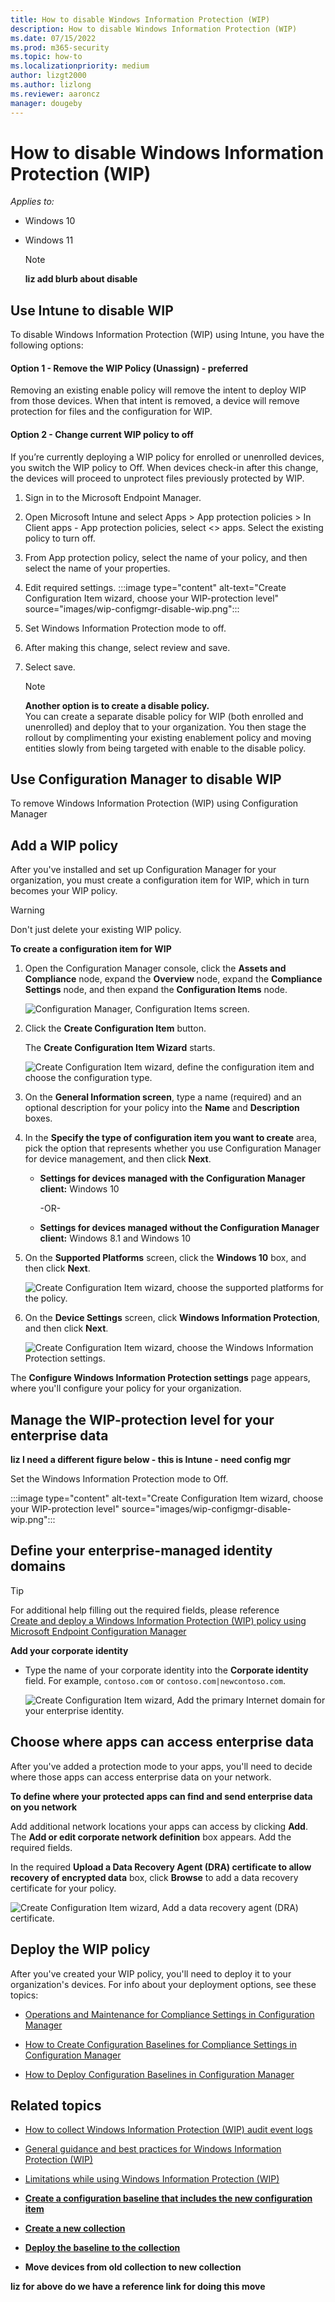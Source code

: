 ```yaml
---
title: How to disable Windows Information Protection (WIP)
description: How to disable Windows Information Protection (WIP)
ms.date: 07/15/2022
ms.prod: m365-security
ms.topic: how-to
ms.localizationpriority: medium
author: lizgt2000
ms.author: lizlong
ms.reviewer: aaroncz
manager: dougeby
---
```


# How to disable Windows Information Protection (WIP)

_Applies to:_

- Windows 10
- Windows 11

  > [!NOTE]
   > **liz add blurb about disable**


## Use Intune to disable WIP

To disable Windows Information Protection (WIP) using Intune, you have the following options:

#### Option 1 - Remove the WIP Policy (Unassign) - preferred

Removing an existing enable policy will remove the intent to deploy WIP from those devices. When that intent is removed, a device will remove protection for files and the configuration for WIP.

#### Option 2 - Change current WIP policy to off

If you’re currently deploying a WIP policy for enrolled or unenrolled devices, you switch the WIP policy to Off. When devices check-in after this change, the devices will proceed to unprotect files previously protected by WIP.

1. Sign in to the Microsoft Endpoint Manager.
1. Open Microsoft Intune and select Apps > App protection policies > 
In Client apps - App protection policies, select <> apps. Select the existing policy to turn off.
1. From App protection policy, select the name of your policy, and then select the name of your properties.
1. Edit required settings.
:::image type="content" alt-text="Create Configuration Item wizard, choose your WIP-protection level" source="images/wip-configmgr-disable-wip.png":::
1. Set Windows Information Protection mode to off.
1. After making this change, select review and save.
1. Select save.

   > [!Note]
   > **Another option is to create a disable policy.**<br>
        You can create a separate disable policy for WIP (both enrolled and unenrolled) and deploy that to your organization. You then stage the rollout by complimenting your existing enablement policy and moving entities slowly from being targeted with enable to the disable policy.

## Use Configuration Manager to disable WIP

To remove Windows Information Protection (WIP) using Configuration Manager
## Add a WIP policy
After you've installed and set up Configuration Manager for your organization, you must create a configuration item for WIP, which in turn becomes your WIP policy.

>[!WARNING]
>Don't just delete your existing WIP policy.

**To create a configuration item for WIP**

1.  Open the Configuration Manager console, click the **Assets and Compliance** node, expand the **Overview** node, expand the **Compliance Settings** node, and then expand the **Configuration Items** node.

    ![Configuration Manager, Configuration Items screen.](images/wip-configmgr-addpolicy.png)

2.  Click the **Create Configuration Item** button.<p>
The **Create Configuration Item Wizard** starts.

    ![Create Configuration Item wizard, define the configuration item and choose the configuration type.](images/wip-configmgr-generalscreen.png)

3.  On the **General Information screen**, type a name (required) and an optional description for your policy into the **Name** and **Description** boxes.

4.  In the **Specify the type of configuration item you want to create** area, pick the option that represents whether you use Configuration Manager for device management, and then click **Next**.

    -   **Settings for devices managed with the Configuration Manager client:** Windows 10

        -OR-

    -   **Settings for devices managed without the Configuration Manager client:** Windows 8.1 and Windows 10

5.  On the **Supported Platforms** screen, click the **Windows 10** box, and then click **Next**.

    ![Create Configuration Item wizard, choose the supported platforms for the policy.](images/wip-configmgr-supportedplat.png)

6.  On the **Device Settings** screen, click **Windows Information Protection**, and then click **Next**.

    ![Create Configuration Item wizard, choose the Windows Information Protection settings.](images/wip-configmgr-devicesettings.png)

The **Configure Windows Information Protection settings** page appears, where you'll configure your policy for your organization.

## Manage the WIP-protection level for your enterprise data

**liz I need a different figure below - this is Intune - need config mgr**

Set the Windows Information Protection mode to Off.

:::image type="content" alt-text="Create Configuration Item wizard, choose your WIP-protection level" source="images/wip-configmgr-disable-wip.png":::


## Define your enterprise-managed identity domains

 > [!TIP]
   > For additional help filling out the required fields, please reference <br>[Create and deploy a Windows Information Protection (WIP) policy using Microsoft Endpoint Configuration Manager](/windows/security/information-protection/windows-information-protection/create-wip-policy-using-configmgr)

**Add your corporate identity**

- Type the name of your corporate identity into the **Corporate identity** field. For example, `contoso.com` or `contoso.com|newcontoso.com`.

    ![Create Configuration Item wizard, Add the primary Internet domain for your enterprise identity.](images/wip-configmgr-corp-identity.png)

## Choose where apps can access enterprise data
After you've added a protection mode to your apps, you'll need to decide where those apps can access enterprise data on your network.

**To define where your protected apps can find and send enterprise data on you network**

Add additional network locations your apps can access by clicking **Add**.
The **Add or edit corporate network definition** box appears. Add the required fields.

In the required **Upload a Data Recovery Agent (DRA) certificate to allow recovery of encrypted data** box, click **Browse** to add a data recovery certificate for your policy.

   ![Create Configuration Item wizard, Add a data recovery agent (DRA) certificate.](images/wip-configmgr-dra.png)
## Deploy the WIP policy
After you've created your WIP policy, you'll need to deploy it to your organization's devices. For info about your deployment options, see these topics:
- [Operations and Maintenance for Compliance Settings in Configuration Manager](/previous-versions/system-center/system-center-2012-R2/gg699357(v=technet.10))

- [How to Create Configuration Baselines for Compliance Settings in Configuration Manager](/previous-versions/system-center/system-center-2012-R2/gg712268(v=technet.10))

- [How to Deploy Configuration Baselines in Configuration Manager](/previous-versions/system-center/system-center-2012-R2/hh219289(v=technet.10))

## Related topics

- [How to collect Windows Information Protection (WIP) audit event logs](collect-wip-audit-event-logs.md)

- [General guidance and best practices for Windows Information Protection (WIP)](guidance-and-best-practices-wip.md)

- [Limitations while using Windows Information Protection (WIP)](limitations-with-wip.md)

-   **[Create a configuration baseline that includes the new configuration item](/mem/configmgr/compliance/deploy-use/create-configuration-baselines)**

-   **[Create a new collection](/mem/configmgr/core/clients/manage/collections/create-collections)**

-   **[Deploy the baseline to the collection](/mem/configmgr/compliance/deploy-use/deploy-configuration-baselines)**

-   **Move devices from old collection to new collection**

**liz for above do we have a reference link for doing this move**